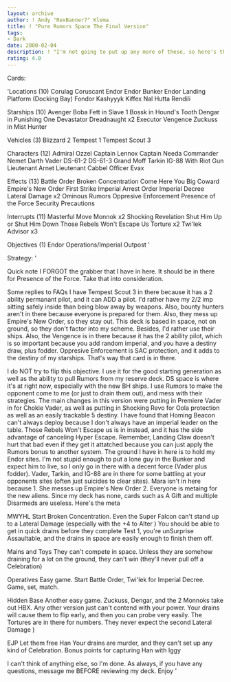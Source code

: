 ```yaml
---
layout: archive
author: ! Andy "RexBanner7" Klema
title: ! "Pure Rumors Space The Final Version"
tags:
- Dark
date: 2000-02-04
description: ! "I'm not going to put up any more of these, so here's the final version. It uses the massive power of Big Blue as well as the massive drains of Rumors to win it's games."
rating: 4.0
---
```

Cards: 

'Locations (10)
Corulag
Coruscant
Endor
Endor Bunker
Endor Landing Platform (Docking Bay)
Fondor
Kashyyyk
Kiffex
Nal Hutta
Rendili

Starships (10)
Avenger
Boba Fett in Slave 1
Bossk in Hound's Tooth
Dengar in Punishing One
Devastator
Dreadnaught x2
Executor
Vengence
Zuckuss in Mist Hunter

Vehicles (3)
Blizzard 2
Tempest 1
Tempest Scout 3

Characters (12)
Admiral Ozzel
Captain Lennox
Captain Needa
Commander Nemet
Darth Vader
DS-61-2
DS-61-3
Grand Moff Tarkin
IG-88 With Riot Gun
Lieutenant Arnet
Lieutenant Cabbel
Officer Evax

Effects (13)
Battle Order
Broken Concentration
Come Here You Big Coward
Empire's New Order
First Strike
Imperial Arrest Order
Imperial Decree
Lateral Damage x2
Ominous Rumors
Oppresive Enforcement
Presence of the Force
Security Precautions

Interrupts (11)
Masterful Move
Monnok x2
Shocking Revelation
Shut Him Up or Shut Him Down
Those Rebels Won't Escape Us
Torture x2
Twi'lek Advisor x3

Objectives (1)
Endor Operations/Imperial Outpost
'

Strategy: '

Quick note I FORGOT the grabber that I have in here. It should be in there for Presence of the Force. Take that into consideration.

Some replies to FAQs I have Tempest Scout 3 in there because it has a 2 ability permanant pilot, and it can ADD a pilot. I'd rather have my 2/2 imp sitting safely inside than being blow away by weapons. Also, bounty hunters aren't in there because everyone is prepared for them. Also, they mess up Empire's New Order, so they stay out. This deck is based in space, not on ground, so they don't factor into my scheme. Besides, I'd rather use their ships. Also, the Vengence is in there because it has the 2 ability pilot, which is so important because you add random imperial, and you have a destiny draw, plus fodder. Oppresive Enforcement is SAC protection, and it adds to the destiny of my starships. That's way that card is in there.

I do NOT try to flip this objective. I use it for the good starting generation as well as the ability to pull Rumors from my reserve deck. DS space is where it's at right now, especially with the new BH ships. I use Rumors to make the opponent come to me (or just to drain them out), and mess with their strategies. The main changes in this version were putting in Premiere Vader in for Chokie Vader, as well as putting in Shocking Revo for Oola protection as well as an easily trackable 5 destiny. I have found that Homing Beacon can't always deploy because I don't always have an imperial leader on the table. Those Rebels Won't Escape us is in instead, and it has the side advantage of canceling Hyper Escape. Remember, Landing Claw doesn't hurt that bad even if they get it attatched because you can just apply the Rumors bonus to another system. The ground I have in here is to hold my Endor sites. I'm not stupid enough to put a lone guy in the Bunker and expect him to live, so I only go in there with a decent force (Vader plus fodder). Vader, Tarkin, and IG-88 are in there for some battling at your opponents sites (often just suicides to clear sites). Mara isn't in here because 1. She messes up Empire's New Order 2. Everyone is metaing for the new aliens. Since my deck has none, cards such as A Gift and multiple Disarmeds are useless. Here's the meta

MWYHL Start Broken Concentration. Even the Super Falcon can't stand up to a Lateral Damage (especially with the +4 to Alter  ) You should be able to get in quick drains before they complete Test 1, you're unSurprise Assaultable, and the drains in space are easily enough to finish them off.

Mains and Toys They can't compete in space. Unless they are somehow draining for a lot on the ground, they can't win (they'll never pull off a Celebration)

Operatives Easy game. Start Battle Order, Twi'lek for Imperial Decree. Game, set, match.

Hidden Base Another easy game. Zuckuss, Dengar, and the 2 Monnoks take out HBX. Any other version just can't contend with your power. Your drains will cause them to flip early, and then you can probe very easily. The Tortures are in there for numbers. They never expect the second Lateral Damage  )

EJP Let them free Han Your drains are murder, and they can't set up any kind of Celebration. Bonus points for capturing Han with Iggy

I can't think of anything else, so I'm done. As always, if you have any questions, message me BEFORE reviewing my deck. Enjoy
'